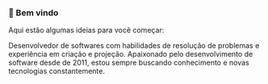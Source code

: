 ### 👋 Bem vindo

Aqui estão algumas ideias para você começar:

Desenvolvedor de softwares com habilidades de resolução de problemas e experiência em criação e projeção. Apaixonado pelo desenvolvimento de software desde de 2011, estou sempre buscando conhecimento e novas tecnologias constantemente.
